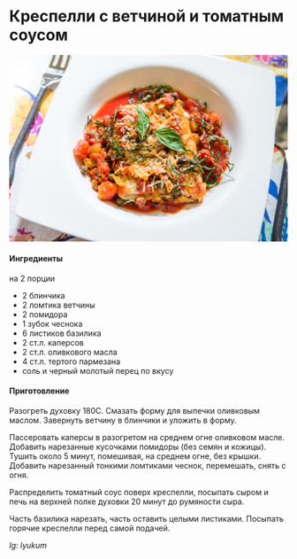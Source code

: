 ﻿---
image: ../pics/crespelle-tomato-ham.jpg
---
# Креспелли с ветчиной и томатным соусом

 ![Креспелли с ветчиной и томатным соусом](../pics/crespelle-tomato-ham.jpg)

#### Ингредиенты

на 2 порции

* 2 блинчика
* 2 ломтика ветчины
* 2 помидора
* 1 зубок чеснока
* 6 листиков базилика
* 2 ст.л. каперсов
* 2 ст.л. оливкового масла
* 4 ст.л. тертого пармезана
* соль и черный молотый перец по вкусу

#### Приготовление

Разогреть духовку 180С. Смазать форму для выпечки оливковым маслом. Завернуть ветчину в блинчики и уложить в форму.

Пассеровать каперсы в разогретом на среднем огне оливковом масле. Добавить нарезанные кусочками помидоры (без семян и кожицы). Тушить около 5 минут, помешивая, на среднем огне, без крышки. Добавить нарезанный тонкими ломтиками чеснок, перемешать, снять с огня.

Распределить томатный соус поверх креспелли, посыпать сыром и печь на верхней полке духовки 20 минут до румяности сыра.

Часть базилика нарезать, часть оставить целыми листиками. Посыпать горячие креспелли перед самой подачей.

*lg: lyukum*